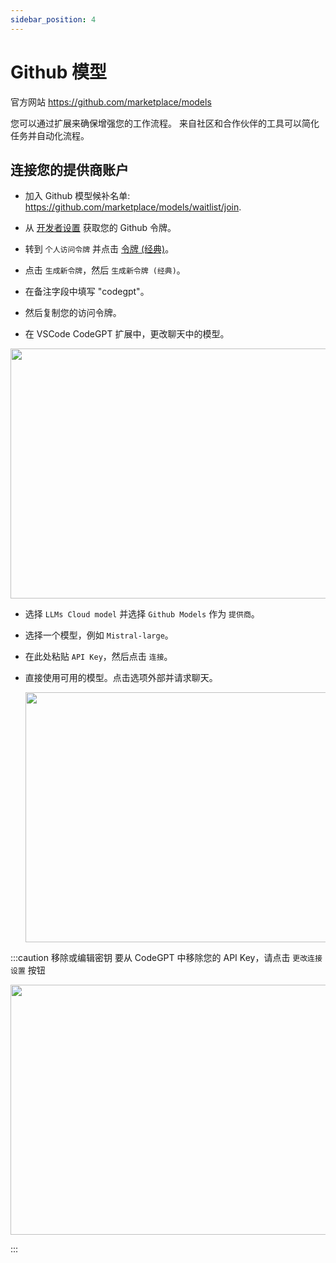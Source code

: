 ```yaml
---
sidebar_position: 4
---
```

# Github 模型

官方网站 https://github.com/marketplace/models

您可以通过扩展来确保增强您的工作流程。
来自社区和合作伙伴的工具可以简化任务并自动化流程。

## 连接您的提供商账户

- 加入 Github 模型候补名单: https://github.com/marketplace/models/waitlist/join.
- 从 [开发者设置](https://github.com/settings/apps) 获取您的 Github 令牌。
- 转到 `个人访问令牌` 并点击 [令牌 (经典)](https://github.com/settings/tokens)。
- 点击 `生成新令牌`，然后 `生成新令牌 (经典)`。
- 在备注字段中填写 "codegpt"。
- 然后复制您的访问令牌。

- 在 VSCode CodeGPT 扩展中，更改聊天中的模型。

<p align="center"><img width="550" height="400" src="https://github.com/user-attachments/assets/0a6791c5-bdf1-4410-a77a-4e9083993b7a"/></p>

- 选择 `LLMs Cloud model` 并选择 `Github Models` 作为 `提供商`。
- 选择一个模型，例如 `Mistral-large`。
- 在此处粘贴 `API Key`，然后点击 `连接`。
- 直接使用可用的模型。点击选项外部并请求聊天。

  <p align="center"><img width="550" height="400" src="https://github.com/user-attachments/assets/9d12c9d3-9cc8-47ec-8708-8e35b4a214a2"/></p>

:::caution 移除或编辑密钥
要从 CodeGPT 中移除您的 API Key，请点击 `更改连接设置` 按钮
 <p align="center"><img width="550" height="400" src="https://github.com/user-attachments/assets/80c61868-3a7a-4972-bd46-c2540604a5d6"/></p>
:::
